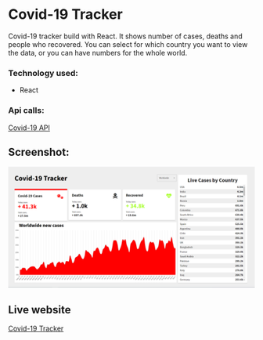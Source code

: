 # Covid-19 Tracker

Covid-19 tracker build with React. It shows number of cases, deaths and people who recovered.
You can select for which country you want to view the data, or you can have numbers for the whole world.

### Technology used:

- React

### Api calls:

[Covid-19 API](https://disease.sh/docs/#/)

## Screenshot:

![HomeScreen](https://github.com/NejcPivec/Covid-19-Tracker/blob/master/src/img/homescreen.png)

## Live website

[Covid-19 Tracker](https://gallant-pare-86614b.netlify.app)

